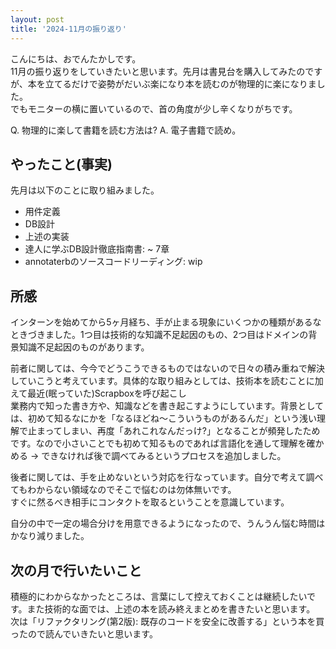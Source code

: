```yaml
---
layout: post
title: '2024-11月の振り返り'
---
```


こんにちは、おでんたかしです。<br>
11月の振り返りをしていきたいと思います。先月は書見台を購入してみたのですが、本を立てるだけで姿勢がだいぶ楽になり本を読むのが物理的に楽になりました。<br>
でもモニターの横に置いているので、首の角度が少し辛くなりがちです。<br>

Q. 物理的に楽して書籍を読む方法は?
A. 電子書籍で読め。

## やったこと(事実)
先月は以下のことに取り組みました。

- 用件定義
- DB設計
- 上述の実装
- 達人に学ぶDB設計徹底指南書: ~ 7章
- annotaterbのソースコードリーディング: wip

## 所感
インターンを始めてから5ヶ月経ち、手が止まる現象にいくつかの種類があるなときづきました。1つ目は技術的な知識不足起因のもの、2つ目はドメインの背景知識不足起因のものがあります。<br>

前者に関しては、今今でどうこうできるものではないので日々の積み重ねで解決していこうと考えています。具体的な取り組みとしては、技術本を読むことに加えて最近(眠っていた)Scrapboxを呼び起こし<br>
業務内で知った書き方や、知識などを書き起こすようにしています。背景としては、初めて知るなにかを「なるほどね〜こういうものがあるんだ」という浅い理解で止まってしまい、再度「あれこれなんだっけ?」となることが頻発したためです。なので小さいことでも初めて知るものであれば言語化を通して理解を確かめる -> できなければ後で調べてみるというプロセスを追加しました。<br>

後者に関しては、手を止めないという対応を行なっています。自分で考えて調べてもわからない領域なのでそこで悩むのは勿体無いです。<br>
すぐに然るべき相手にコンタクトを取るということを意識しています。<br>

自分の中で一定の場合分けを用意できるようになったので、うんうん悩む時間はかなり減りました。

## 次の月で行いたいこと
積極的にわからなかったところは、言葉にして控えておくことは継続したいです。また技術的な面では、上述の本を読み終えまとめを書きたいと思います。<br>
次は「リファクタリング(第2版): 既存のコードを安全に改善する」という本を買ったので読んでいきたいと思います。
